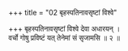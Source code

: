 +++
title = "02 बृहस्पतिनावसृष्टां विश्वे"

+++
बृहस्पतिनावसृष्टां विश्वे देवा अधारयन् ।  
वर्चो गोषु प्रविष्टं यत् तेनेमां सं सृजामसि ॥ २ ॥